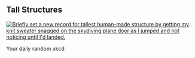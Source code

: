 ## Tall Structures
[![Briefly set a new record for tallest human-made structure by getting my knit sweater snagged on the skydiving plane door as I jumped and not noticing until I'd landed.](https://imgs.xkcd.com/comics/tall_structures.png)](https://xkcd.com/3058/ "Briefly set a new record for tallest human-made structure by getting my knit sweater snagged on the skydiving plane door as I jumped and not noticing until I'd landed.")

Your daily random xkcd
